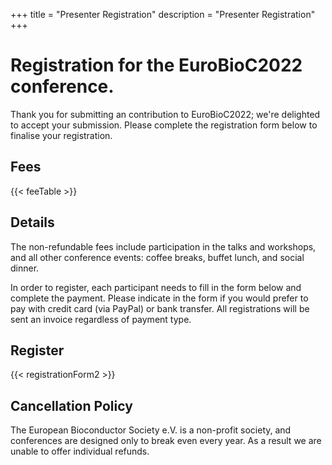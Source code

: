 +++
title = "Presenter Registration"
description = "Presenter Registration"
+++

# Registration for the EuroBioC2022 conference.

Thank you for submitting an contribution to EuroBioC2022; we're delighted to accept your submission.  Please complete the registration form below to finalise your registration.

## Fees

{{< feeTable >}}

## Details

The non-refundable fees include participation in the talks and workshops, and all other conference events: coffee breaks, buffet lunch, and social dinner.

In order to register, each participant needs to fill in the form below and complete the payment. Please indicate in the form if you would prefer to pay with credit card (via PayPal) or bank transfer.  All registrations will be sent an invoice regardless of payment type.

## Register

{{< registrationForm2 >}}


## Cancellation Policy

The European Bioconductor Society e.V. is a non-profit society, and conferences are designed only to break even every year. As a result we are unable to offer individual refunds.



